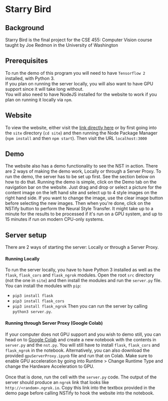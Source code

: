 # Starry Bird
## Background
Starry Bird is the final project for the CSE 455: Computer Vision course taught by Joe Redmon in the University of Washington

## Prerequisites
To run the demo of this program you will need to have `Tensorflow 2` installed, with Python 3.
<br/>
If you plan on running the server locally, you will also want to have GPU support since it will take long without.
<br/>
You will also need to have NodeJS installed for the website to work if you plan on running it locally via `npm`.

## Website
To view the website, either visit the [link directly here](https://bellaroseee.github.io/starry-bird/) or by
first going into the `site` directory (`cd site`) and then running the Node Package Manager (`npm install` and then `npm start`). Then visit
the URL `localhost:3000`

## Demo
The website also has a demo functionality to see the NST in action. There are 2 ways of making the demo work, Locally or through a Server Proxy.
To run the demo, the server has to be set up first. See the section below on how to do that. 
Running the demo is simple, click on the Demo tab on the navigation bar on the website. 
Just drag and drop or select a picture for the content image on the left hand site and select up to 4 style images on the right hand side.
If you want to change the image, use the clear image button before selecting the new images.
Then when you're done, click on the NSTify button to perform the Neural Style Transfer. It might take up to a minute for the results to be processed if it's run
on a GPU system, and up to 15 minutes if run on modern CPU-only systems.

## Server setup
There are 2 ways of starting the server: Locally or through a Server Proxy.

#### Running Locally
To run the server locally, you have to have Python 3 installed as well as the `flask`, `flask_cors` and `flask_ngrok` modules.
Open the root `src` directory (not the one in `site`) and then install the modules and run the `server.py` file.
You can install the modules with `pip`:
- `pip3 install flask`
- `pip3 install flask_cors`
- `pip3 install flask_ngrok`
Then you can run the server by calling `python3 server.py`.

#### Running through Server Proxy (Google Colab)
If your computer does not GPU support and you wish to demo still, you can head on to [Google Colab](http://colab.research.google.com/)
and create a new notebook with the contents in `server.py` and the `nst.py`. You will still have to install `flask`, `flask_cors` and `flask_ngrok` in the notebook.
Alternatively, you can also download the provided `gpuServerProxy.ipynb` file and run that on Colab.
Make sure to enable GPU acceleration by going into Runtime > Change Runtime Type and change the Hardware Acceleration to GPU.
<br/><br/>
Once that is done, run the cell with the `server.py` code. The output of the server should produce an `ngrok` link that looks like `http://<random>.ngrok.io`. Copy this link
into the textbox provided in the demo page before calling NSTify to hook the website into the notebook.
